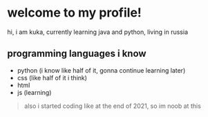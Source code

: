 # welcome to my profile!
hi, i am kuka, currently learning java and python, living in russia

## programming languages i know
- python (i know like half of it, gonna continue learning later)
- css (like half of it i think)
- html
- js (learning)

> also i started coding like at the end of 2021, so im noob at this
